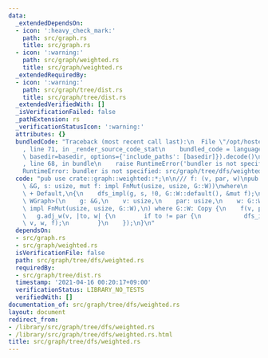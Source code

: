 ```yaml
---
data:
  _extendedDependsOn:
  - icon: ':heavy_check_mark:'
    path: src/graph.rs
    title: src/graph.rs
  - icon: ':warning:'
    path: src/graph/weighted.rs
    title: src/graph/weighted.rs
  _extendedRequiredBy:
  - icon: ':warning:'
    path: src/graph/tree/dist.rs
    title: src/graph/tree/dist.rs
  _extendedVerifiedWith: []
  _isVerificationFailed: false
  _pathExtension: rs
  _verificationStatusIcon: ':warning:'
  attributes: {}
  bundledCode: "Traceback (most recent call last):\n  File \"/opt/hostedtoolcache/Python/3.9.4/x64/lib/python3.9/site-packages/onlinejudge_verify/documentation/build.py\"\
    , line 71, in _render_source_code_stat\n    bundled_code = language.bundle(stat.path,\
    \ basedir=basedir, options={'include_paths': [basedir]}).decode()\n  File \"/opt/hostedtoolcache/Python/3.9.4/x64/lib/python3.9/site-packages/onlinejudge_verify/languages/user_defined.py\"\
    , line 68, in bundle\n    raise RuntimeError('bundler is not specified: {}'.format(path.as_posix()))\n\
    RuntimeError: bundler is not specified: src/graph/tree/dfs/weighted.rs\n"
  code: "pub use crate::graph::weighted::*;\n\n/// f: (v, par, w)\npub fn dfs<G: WGraph>(g:\
    \ &G, s: usize, mut f: impl FnMut(usize, usize, G::W))\nwhere\n    G::W: Copy\
    \ + Default,\n{\n    dfs_impl(g, s, !0, G::W::default(), &mut f);\n}\n\nfn dfs_impl<G:\
    \ WGraph>(\n    g: &G,\n    v: usize,\n    par: usize,\n    w: G::W,\n    f: &mut\
    \ impl FnMut(usize, usize, G::W),\n) where G::W: Copy {\n    f(v, par, w);\n \
    \   g.adj_w(v, |to, w| {\n        if to != par {\n            dfs_impl(g, to,\
    \ v, w, f);\n        }\n    });\n}\n"
  dependsOn:
  - src/graph.rs
  - src/graph/weighted.rs
  isVerificationFile: false
  path: src/graph/tree/dfs/weighted.rs
  requiredBy:
  - src/graph/tree/dist.rs
  timestamp: '2021-04-16 00:20:17+09:00'
  verificationStatus: LIBRARY_NO_TESTS
  verifiedWith: []
documentation_of: src/graph/tree/dfs/weighted.rs
layout: document
redirect_from:
- /library/src/graph/tree/dfs/weighted.rs
- /library/src/graph/tree/dfs/weighted.rs.html
title: src/graph/tree/dfs/weighted.rs
---
```

